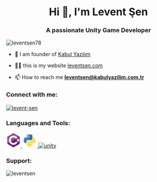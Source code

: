 <h1 align="center">Hi 👋, I'm Levent Şen</h1>
<h3 align="center">A passionate Unity Game Developer</h3>

<p align="left"> <img src="https://komarev.com/ghpvc/?username=leventsen78&label=Profile%20views&color=0e75b6&style=flat" alt="leventsen78" /> </p>

- 💼 I am founder of <a href="https://kabulyazilim.com.tr" target="_blank">Kabul Yazılım</a>

- 👨‍💻 this is my website <a href="https://leventsen.com" target="_blank">leventsen.com</a>

- 📫 How to reach me **leventsen@kabulyazilim.com.tr**

<h3 align="left">Connect with me:</h3>
<p align="left">
<a href="https://linkedin.com/in/levent-sen" target="blank"><img align="center" src="https://raw.githubusercontent.com/rahuldkjain/github-profile-readme-generator/master/src/images/icons/Social/linked-in-alt.svg" alt="levent-sen" height="30" width="40" /></a>
</p>

<h3 align="left">Languages and Tools:</h3>
<p align="left"> <a href="https://www.w3schools.com/cs/" target="_blank" rel="noreferrer"> <img src="https://raw.githubusercontent.com/devicons/devicon/master/icons/csharp/csharp-original.svg" alt="csharp" width="40" height="40"/> </a> <a href="https://www.python.org" target="_blank" rel="noreferrer"> <img src="https://raw.githubusercontent.com/devicons/devicon/master/icons/python/python-original.svg" alt="python" width="40" height="40"/> </a> <a href="https://unity.com/" target="_blank" rel="noreferrer"> <img src="https://www.vectorlogo.zone/logos/unity3d/unity3d-icon.svg" alt="unity" width="40" height="40"/> </a> </p>

<h3 align="left">Support:</h3>
<p><a href="https://www.buymeacoffee.com/leventsen"> <img align="left" src="https://cdn.buymeacoffee.com/buttons/v2/default-yellow.png" height="50" width="210" alt="leventsen" /></a></p><br><br>

